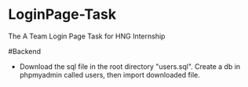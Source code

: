 # LoginPage-Task
The A Team Login Page Task for HNG Internship





#Backend

- Download the sql file in the root directory "users.sql". Create a db in phpmyadmin called users, then import downloaded file.
